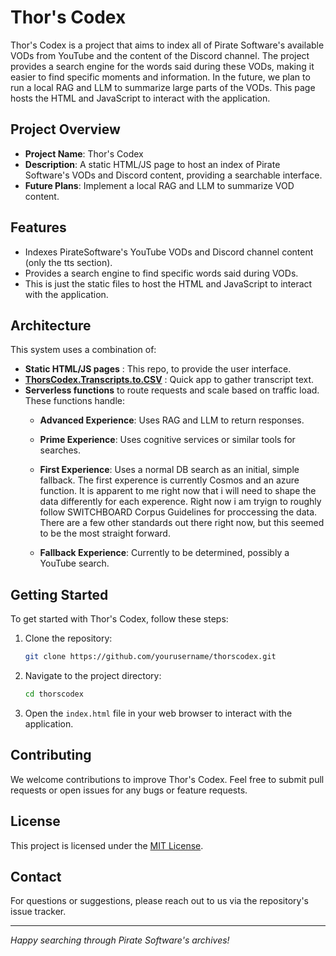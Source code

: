 # Thor's Codex

Thor's Codex is a project that aims to index all of Pirate Software's available VODs from YouTube and the content of the Discord channel. The project provides a search engine for the words said during these VODs, making it easier to find specific moments and information. In the future, we plan to run a local RAG and LLM to summarize large parts of the VODs. This page hosts the HTML and JavaScript to interact with the application.

## Project Overview

- **Project Name**: Thor's Codex
- **Description**: A static HTML/JS page to host an index of Pirate Software's VODs and Discord content, providing a searchable interface.
- **Future Plans**: Implement a local RAG and LLM to summarize VOD content.

## Features

- Indexes PirateSoftware's YouTube VODs and Discord channel content (only the tts section).
- Provides a search engine to find specific words said during VODs.
- This is just the static files to host the HTML and JavaScript to interact with the application.

## Architecture

This system uses a combination of:
- **Static HTML/JS pages** : This repo,  to provide the user interface.
- **[ThorsCodex.Transcripts.to.CSV](https://github.com/Graf3x/ThorsCodex.Transcripts.to.CSV)** : Quick app to gather transcript text.
- **Serverless functions** to route requests and scale based on traffic load. These functions handle:
  - **Advanced Experience**: Uses RAG and LLM to return responses.
  - **Prime Experience**: Uses cognitive services or similar tools for searches.
  - **First Experience**: Uses a normal DB search as an initial, simple fallback. The first experence is currently Cosmos and an azure function. It is apparent to me right now that i will need to shape the data differently for each experence. Right now i am tryign to roughly follow SWITCHBOARD Corpus Guidelines for proccessing the data. There are a few other standards out there right now, but this seemed to be the most straight forward. 
  
  - **Fallback Experience**: Currently to be determined, possibly a YouTube search.

## Getting Started

To get started with Thor's Codex, follow these steps:

1. Clone the repository:
    ```sh
    git clone https://github.com/yourusername/thorscodex.git
    ```

2. Navigate to the project directory:
    ```sh
    cd thorscodex
    ```

3. Open the `index.html` file in your web browser to interact with the application.

## Contributing

We welcome contributions to improve Thor's Codex. Feel free to submit pull requests or open issues for any bugs or feature requests.

## License

This project is licensed under the [MIT License](LICENSE).

## Contact

For questions or suggestions, please reach out to us via the repository's issue tracker.

---

*Happy searching through Pirate Software's archives!*
